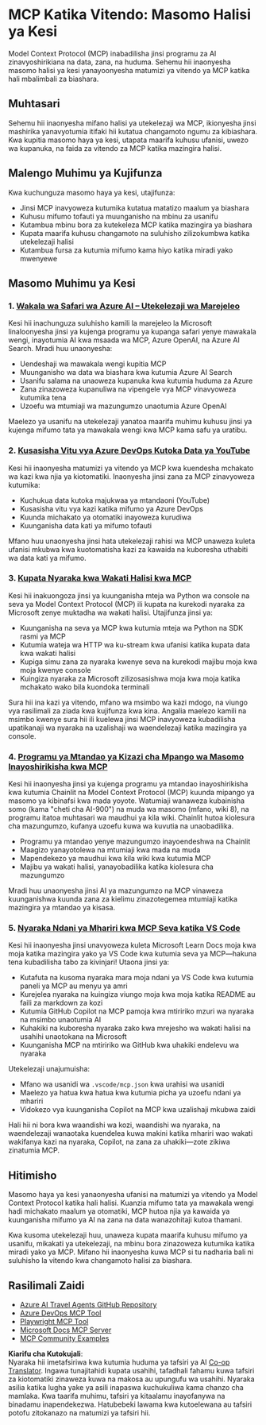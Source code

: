 <!--
CO_OP_TRANSLATOR_METADATA:
{
  "original_hash": "671162f2687253f22af11187919ed02d",
  "translation_date": "2025-06-21T14:02:50+00:00",
  "source_file": "09-CaseStudy/README.md",
  "language_code": "sw"
}
-->
# MCP Katika Vitendo: Masomo Halisi ya Kesi

Model Context Protocol (MCP) inabadilisha jinsi programu za AI zinavyoshirikiana na data, zana, na huduma. Sehemu hii inaonyesha masomo halisi ya kesi yanayoonyesha matumizi ya vitendo ya MCP katika hali mbalimbali za biashara.

## Muhtasari

Sehemu hii inaonyesha mifano halisi ya utekelezaji wa MCP, ikionyesha jinsi mashirika yanavyotumia itifaki hii kutatua changamoto ngumu za kibiashara. Kwa kupitia masomo haya ya kesi, utapata maarifa kuhusu ufanisi, uwezo wa kupanuka, na faida za vitendo za MCP katika mazingira halisi.

## Malengo Muhimu ya Kujifunza

Kwa kuchunguza masomo haya ya kesi, utajifunza:

- Jinsi MCP inavyoweza kutumika kutatua matatizo maalum ya biashara
- Kuhusu mifumo tofauti ya muunganisho na mbinu za usanifu
- Kutambua mbinu bora za kutekeleza MCP katika mazingira ya biashara
- Kupata maarifa kuhusu changamoto na suluhisho zilizokumbwa katika utekelezaji halisi
- Kutambua fursa za kutumia mifumo kama hiyo katika miradi yako mwenyewe

## Masomo Muhimu ya Kesi

### 1. [Wakala wa Safari wa Azure AI – Utekelezaji wa Marejeleo](./travelagentsample.md)

Kesi hii inachunguza suluhisho kamili la marejeleo la Microsoft linaloonyesha jinsi ya kujenga programu ya kupanga safari yenye mawakala wengi, inayotumia AI kwa msaada wa MCP, Azure OpenAI, na Azure AI Search. Mradi huu unaonyesha:

- Uendeshaji wa mawakala wengi kupitia MCP
- Muunganisho wa data wa biashara kwa kutumia Azure AI Search
- Usanifu salama na unaoweza kupanuka kwa kutumia huduma za Azure
- Zana zinazoweza kupanuliwa na vipengele vya MCP vinavyoweza kutumika tena
- Uzoefu wa mtumiaji wa mazungumzo unaotumia Azure OpenAI

Maelezo ya usanifu na utekelezaji yanatoa maarifa muhimu kuhusu jinsi ya kujenga mifumo tata ya mawakala wengi kwa MCP kama safu ya uratibu.

### 2. [Kusasisha Vitu vya Azure DevOps Kutoka Data ya YouTube](./UpdateADOItemsFromYT.md)

Kesi hii inaonyesha matumizi ya vitendo ya MCP kwa kuendesha mchakato wa kazi kwa njia ya kiotomatiki. Inaonyesha jinsi zana za MCP zinavyoweza kutumika:

- Kuchukua data kutoka majukwaa ya mtandaoni (YouTube)
- Kusasisha vitu vya kazi katika mifumo ya Azure DevOps
- Kuunda michakato ya otomatiki inayoweza kurudiwa
- Kuunganisha data kati ya mifumo tofauti

Mfano huu unaonyesha jinsi hata utekelezaji rahisi wa MCP unaweza kuleta ufanisi mkubwa kwa kuotomatisha kazi za kawaida na kuboresha uthabiti wa data kati ya mifumo.

### 3. [Kupata Nyaraka kwa Wakati Halisi kwa MCP](./docs-mcp/README.md)

Kesi hii inakuongoza jinsi ya kuunganisha mteja wa Python wa console na seva ya Model Context Protocol (MCP) ili kupata na kurekodi nyaraka za Microsoft zenye muktadha wa wakati halisi. Utajifunza jinsi ya:

- Kuunganisha na seva ya MCP kwa kutumia mteja wa Python na SDK rasmi ya MCP
- Kutumia wateja wa HTTP wa ku-stream kwa ufanisi katika kupata data kwa wakati halisi
- Kupiga simu zana za nyaraka kwenye seva na kurekodi majibu moja kwa moja kwenye console
- Kuingiza nyaraka za Microsoft zilizosasishwa moja kwa moja katika mchakato wako bila kuondoka terminali

Sura hii ina kazi ya vitendo, mfano wa msimbo wa kazi mdogo, na viungo vya rasilimali za ziada kwa kujifunza kwa kina. Angalia maelezo kamili na msimbo kwenye sura hii ili kuelewa jinsi MCP inavyoweza kubadilisha upatikanaji wa nyaraka na uzalishaji wa waendelezaji katika mazingira ya console.

### 4. [Programu ya Mtandao ya Kizazi cha Mpango wa Masomo Inayoshirikisha kwa MCP](./docs-mcp/README.md)

Kesi hii inaonyesha jinsi ya kujenga programu ya mtandao inayoshirikisha kwa kutumia Chainlit na Model Context Protocol (MCP) kuunda mipango ya masomo ya kibinafsi kwa mada yoyote. Watumiaji wanaweza kubainisha somo (kama "cheti cha AI-900") na muda wa masomo (mfano, wiki 8), na programu itatoa muhtasari wa maudhui ya kila wiki. Chainlit hutoa kiolesura cha mazungumzo, kufanya uzoefu kuwa wa kuvutia na unaobadilika.

- Programu ya mtandao yenye mazungumzo inayoendeshwa na Chainlit
- Maagizo yanayotolewa na mtumiaji kwa mada na muda
- Mapendekezo ya maudhui kwa kila wiki kwa kutumia MCP
- Majibu ya wakati halisi, yanayobadilika katika kiolesura cha mazungumzo

Mradi huu unaonyesha jinsi AI ya mazungumzo na MCP vinaweza kuunganishwa kuunda zana za kielimu zinazotegemea mtumiaji katika mazingira ya mtandao ya kisasa.

### 5. [Nyaraka Ndani ya Mhariri kwa MCP Seva katika VS Code](./docs-mcp/README.md)

Kesi hii inaonyesha jinsi unavyoweza kuleta Microsoft Learn Docs moja kwa moja katika mazingira yako ya VS Code kwa kutumia seva ya MCP—hakuna tena kubadilisha tabo za kivinjari! Utaona jinsi ya:

- Kutafuta na kusoma nyaraka mara moja ndani ya VS Code kwa kutumia paneli ya MCP au menyu ya amri
- Kurejelea nyaraka na kuingiza viungo moja kwa moja katika README au faili za markdown za kozi
- Kutumia GitHub Copilot na MCP pamoja kwa mtiririko mzuri wa nyaraka na msimbo unaotumia AI
- Kuhakiki na kuboresha nyaraka zako kwa mrejesho wa wakati halisi na usahihi unaotokana na Microsoft
- Kuunganisha MCP na mtiririko wa GitHub kwa uhakiki endelevu wa nyaraka

Utekelezaji unajumuisha:
- Mfano wa usanidi wa `.vscode/mcp.json` kwa urahisi wa usanidi
- Maelezo ya hatua kwa hatua kwa kutumia picha ya uzoefu ndani ya mhariri
- Vidokezo vya kuunganisha Copilot na MCP kwa uzalishaji mkubwa zaidi

Hali hii ni bora kwa waandishi wa kozi, waandishi wa nyaraka, na waendelezaji wanaotaka kuendelea kuwa makini katika mhariri wao wakati wakifanya kazi na nyaraka, Copilot, na zana za uhakiki—zote zikiwa zinatumia MCP.

## Hitimisho

Masomo haya ya kesi yanaonyesha ufanisi na matumizi ya vitendo ya Model Context Protocol katika hali halisi. Kuanzia mifumo tata ya mawakala wengi hadi michakato maalum ya otomatiki, MCP hutoa njia ya kawaida ya kuunganisha mifumo ya AI na zana na data wanazohitaji kutoa thamani.

Kwa kusoma utekelezaji huu, unaweza kupata maarifa kuhusu mifumo ya usanifu, mikakati ya utekelezaji, na mbinu bora zinazoweza kutumika katika miradi yako ya MCP. Mifano hii inaonyesha kuwa MCP si tu nadharia bali ni suluhisho la vitendo kwa changamoto halisi za biashara.

## Rasilimali Zaidi

- [Azure AI Travel Agents GitHub Repository](https://github.com/Azure-Samples/azure-ai-travel-agents)
- [Azure DevOps MCP Tool](https://github.com/microsoft/azure-devops-mcp)
- [Playwright MCP Tool](https://github.com/microsoft/playwright-mcp)
- [Microsoft Docs MCP Server](https://github.com/MicrosoftDocs/mcp)
- [MCP Community Examples](https://github.com/microsoft/mcp)

**Kiarifu cha Kutokujali**:  
Nyaraka hii imetafsiriwa kwa kutumia huduma ya tafsiri ya AI [Co-op Translator](https://github.com/Azure/co-op-translator). Ingawa tunajitahidi kupata usahihi, tafadhali fahamu kuwa tafsiri za kiotomatiki zinaweza kuwa na makosa au upungufu wa usahihi. Nyaraka asilia katika lugha yake ya asili inapaswa kuchukuliwa kama chanzo cha mamlaka. Kwa taarifa muhimu, tafsiri ya kitaalamu inayofanywa na binadamu inapendekezwa. Hatubebeki lawama kwa kutoelewana au tafsiri potofu zitokanazo na matumizi ya tafsiri hii.